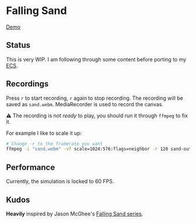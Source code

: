 # Falling Sand

[Demo](https://sandfall.netlify.app/)

## Status

This is very WIP. I am following through some content before porting to my [ECS](https://github.com/jakeklassen/ecs).

## Recordings

Press `r` to start recording, `r` again to stop recording. The recording will be saved as `sand.webm`. MediaRecorder is used to record the canvas.

⚠️ The recording is not _ready_ to play, you should run it through `ffmpeg` to fix it.

For example I like to scale it up:

```bash
# Change -r to the framerate you want
ffmpeg -i "sand.webm" -vf scale=1024:576:flags=neighbor -r 120 sand-output.webm
```

## Performance

Currently, the simulation is locked to 60 FPS.

## Kudos

**Heavily** inspired by Jason McGhee's [Falling Sand series](https://jason.today/falling-sand).
